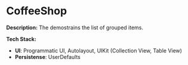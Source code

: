 # CoffeeShop

**Description:**
The demostrains the list of grouped items.

**Tech Stack:**
* **UI**: Programmatic UI, Autolayout, UIKit (Collection View, Table View)
* **Persistense**: UserDefaults
